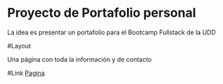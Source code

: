# Proyecto de Portafolio personal
La idea es presentar un portafolio para el Bootcamp Fullstack de la UDD

#Layout

Una página con toda la información y de contacto

#Link
[Pagina](https://guitaralgorithman.github.io/Portafolio/)